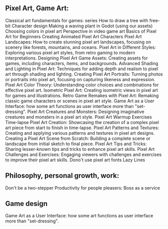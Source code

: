 ## Pixel Art, Game Art:

Classical art fundamentals for games: series
How to draw a tree with free-bit
Character design
Making a waving plant in Godot (using our assets)
Choosing colors in pixel art
Perspective in video game art
Basics of Pixel Art for Beginners
Creating Animated Pixel Art Characters
Pixel Art Landscapes: How to create stunning pixel art landscapes, focusing on scenery like forests, mountains, and oceans.
Pixel Art in Different Styles: Exploring various pixel art styles, from retro gaming to modern interpretations.
Designing Pixel Art Game Assets: Creating assets for games, including characters, items, and backgrounds.
Advanced Shading and Lighting in Pixel Art: Techniques for adding depth and realism to pixel art through shading and lighting.
Creating Pixel Art Portraits: Turning photos or portraits into pixel art, focusing on capturing likeness and expression.
Pixel Art Color Theory: Understanding color choices and combinations for effective pixel art.
Isometric Pixel Art: Creating isometric views in pixel art for games and illustrations.
Retro Game Remakes with Pixel Art: Remaking classic game characters or scenes in pixel art style.
Game Art as a User Interface: how some art functions as user interface more than "set-dressing".
Pixel Art Creatures and Monsters: Designing imaginative creatures and monsters in a pixel art style.
Pixel Art Warmup Exercises
Time-lapse Pixel Art Creation: Showcasing the creation of a complex pixel art piece from start to finish in time-lapse.
Pixel Art Patterns and Textures: Creating and applying various patterns and textures in pixel art designs.
Creating a Pixel Art Scene from Scratch: Building a complete scene or landscape from initial sketch to final piece.
Pixel Art Tips and Tricks: Sharing lesser-known tips and tricks to enhance pixel art skills.
Pixel Art Challenges and Exercises: Engaging viewers with challenges and exercises to improve their pixel art skills.
Dono't use pixel art fonts
Lazy Lines


## Philosophy, personal growth, work:

Don't be a two-stepper
Productivity for people pleasers: Boss as a service

## Game design

Game Art as a User Interface: how some art functions as user interface more than "set-dressing".
